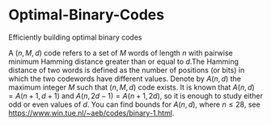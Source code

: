 # Optimal-Binary-Codes
Efficiently building optimal binary codes 

A $(n, M, d)$ code refers to a set of $M$ words of length $n$ with pairwise minimum Hamming distance greater than or equal to $d$.The Hamming distance of two words is defined as the number of positions (or bits) in which the two codewords have different values. Denote by $A(n, d)$ the maximum integer $M$ such that $(n, M, d)$ code exists. It is known that $A(n, d)=A(n+1, d+1)$ and $A(n, 2d-1) = A(n + 1,2d)$, so it is enough to study either odd or even values of $d$.
You can find bounds for $A(n, d)$, where $n\leq 28$, see https://www.win.tue.nl/~aeb/codes/binary-1.html.  
